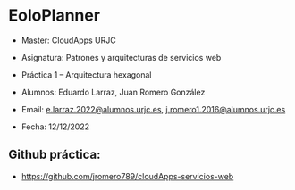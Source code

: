 # EoloPlanner
- Master: CloudApps URJC
- Asignatura: Patrones y arquitecturas de servicios web
- Práctica 1 – Arquitectura hexagonal

- Alumnos: Eduardo Larraz, Juan Romero González
- Email: e.larraz.2022@alumnos.urjc.es, j.romero1.2016@alumnos.urjc.es
- Fecha: 12/12/2022

## Github práctica:
- https://github.com/jromero789/cloudApps-servicios-web
